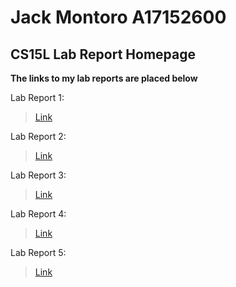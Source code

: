 # Jack Montoro A17152600 
## CS15L Lab Report Homepage
**The links to my lab reports are placed below**

Lab Report 1:

> [Link](lab-report-1-week-2.md)

Lab Report 2:

>[Link](lab-report-2-week-4.md)

Lab Report 3:

>[Link](lab-report-3-week-6.md)

Lab Report 4:
>[Link](lab-report-4-week-8.md)

Lab Report 5:
>[Link](lab-report-5-week-10.md)
